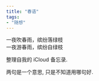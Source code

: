 ```yaml
---
title: "春语"
tags:
- "随想"
---
```


一夜吹春雨，缤纷落绿枝  
一夜游春雨，缤纷自绿枝

整理自我的 iCloud 备忘录.

两句是一个意思, 只是不知道用哪句好.

